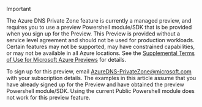 > [!IMPORTANT]
> The Azure DNS Private Zone feature is currently a managed preview, and requires you to use a preview Powershell module/SDK that is be provided when you sign up for the Preview. This Preview is provided without a service level agreement and should not be used for production workloads. Certain features may not be supported, may have constrained capabilities, or may not be available in all Azure locations.  See the [Supplemental Terms of Use for Microsoft Azure Previews](https://azure.microsoft.com/support/legal/preview-supplemental-terms/) for details.

To sign up for this preview, email [AzureDNS-PrivateZone@microsoft.com](mailto:AzureDNS-PrivateZone@microsoft.com) with your subscription details. The examples in this article assume that you have already signed up for the Preview and have obtained the preview Powershell module/SDK. Using the current Public Powershell module does not work for this preview feature.